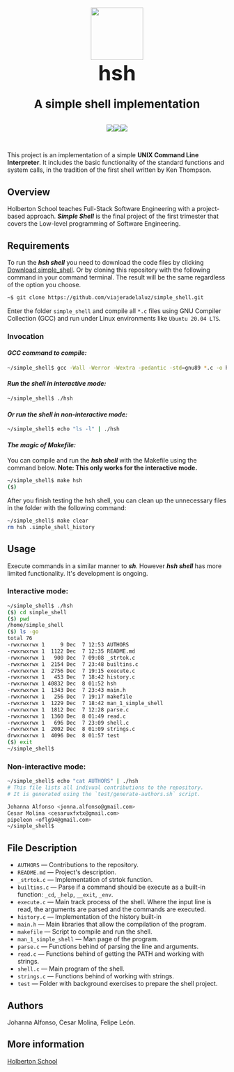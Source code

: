 <br>

<h1 align="center" style="font-size: 48px;"><img src='https://upload.wikimedia.org/wikipedia/commons/thumb/4/4b/Bash_Logo_Colored.svg/1200px-Bash_Logo_Colored.svg.png' width='120'><br><strong>hsh</strong><br><p style="font-size: 26px;">A simple shell implementation</p></h1>

<p align='center'><img src='https://img.shields.io/badge/Linux-FCC624?style=for-the-badge&logo=linux&logoColor=black'><img src='https://img.shields.io/badge/C-00599C?style=for-the-badge&logo=c&logoColor=white'><img src='https://img.shields.io/badge/GNU%20Bash-4EAA25?style=for-the-badge&logo=GNU%20Bash&logoColor=white'></p>

<br>

This project is an implementation of a simple **UNIX Command Line Interpreter**. It includes the basic functionality of the standard functions and system calls, in the tradition of the first shell written by Ken Thompson.

## Overview

Holberton School teaches Full-Stack Software Engineering with a project-based approach. ***Simple Shell*** is the final project of the first trimester that covers the Low-level programming of Software Engineering.

## Requirements

To run the ***hsh shell*** you need to download the code files by clicking [Download simple_shell](https://github.com/viajeradelaluz/simple_shell/archive/refs/heads/main.zip). Or by cloning this repository with the following command in your command terminal. The result will be the same regardless of the option you choose.

```bash
~$ git clone https://github.com/viajeradelaluz/simple_shell.git
```

Enter the folder `simple_shell` and compile all ```*.c``` files using GNU Compiler Collection (GCC) and run under Linux environments like ```Ubuntu 20.04 LTS```.

### Invocation

#### *GCC command to compile:*

```bash
~/simple_shell$ gcc -Wall -Werror -Wextra -pedantic -std=gnu89 *.c -o hsh
```

#### *Run the shell in interactive mode:*

```bash
~/simple_shell$ ./hsh
```

#### *Or run the shell in non-interactive mode:*

```bash
~/simple_shell$ echo "ls -l" | ./hsh
```

#### *The magic of Makefile:*

You can compile and run the ***hsh shell*** with the Makefile using the command below. **Note: This only works for the interactive mode.**

```bash
~/simple_shell$ make hsh
($) 
```

After you finish testing the hsh shell, you can clean up the unnecessary files in the folder with the following command:

```bash
~/simple_shell$ make clear
rm hsh .simple_shell_history
```

## Usage

Execute commands in a similar manner to ***sh***. However ***hsh shell*** has more limited functionality. It's development is ongoing.

### Interactive mode:

```bash
~/simple_shell$ ./hsh
($) cd simple_shell
($) pwd
/home/simple_shell
($) ls -go
total 76
-rwxrwxrwx 1     9 Dec  7 12:53 AUTHORS
-rwxrwxrwx 1  1122 Dec  7 12:35 README.md
-rwxrwxrwx 1   900 Dec  7 09:08 _strtok.c
-rwxrwxrwx 1  2154 Dec  7 23:48 builtins.c
-rwxrwxrwx 1  2756 Dec  7 19:15 execute.c
-rwxrwxrwx 1   453 Dec  7 18:42 history.c
-rwxrwxrwx 1 40832 Dec  8 01:52 hsh
-rwxrwxrwx 1  1343 Dec  7 23:43 main.h
-rwxrwxrwx 1   256 Dec  7 19:17 makefile
-rwxrwxrwx 1  1229 Dec  7 18:42 man_1_simple_shell
-rwxrwxrwx 1  1812 Dec  7 12:28 parse.c
-rwxrwxrwx 1  1360 Dec  8 01:49 read.c
-rwxrwxrwx 1   696 Dec  7 23:09 shell.c
-rwxrwxrwx 1  2002 Dec  8 01:09 strings.c
drwxrwxrwx 1  4096 Dec  8 01:57 test
($) exit
~/simple_shell$
```

### Non-interactive mode:

```bash
~/simple_shell$ echo "cat AUTHORS" | ./hsh
# This file lists all indivual contributions to the repository.
# It is generated using the `test/generate-authors.sh` script.

Johanna Alfonso <jonna.alfonso@gmail.com>
Cesar Molina <cesaruxfxtx@gmail.com>
pipeleon <oflg94@gmail.com>
~/simple_shell$
```

## File Description

- ``AUTHORS`` — Contributions to the repository.
- ``README.md`` — Project's description.
- ``_strtok.c`` — Implementation of strtok function.
- ``builtins.c`` — Parse if a command should be execute as a built-in function: ``_cd``, ``_help``, ``__exit``, ``_env``.
- ``execute.c`` — Main track process of the shell. Where the input line is read, the arguments are parsed and the commands are executed.
- ``history.c`` — Implementation of the history built-in
- ``main.h`` — Main libraries that allow the compilation of the program.
- ``makefile`` — Script to compile and run the shell.
- ``man_1_simple_shell`` — Man page of the program.
- ``parse.c`` — Functions behind of parsing the line and arguments.
- ``read.c`` — Functions behind of getting the PATH and working with strings.
- ``shell.c`` — Main program of the shell.
- ``strings.c`` — Functions behind of working with strings.
- ``test`` — Folder with background exercises to prepare the shell project.

## Authors

Johanna Alfonso, Cesar Molina, Felipe León.

## More information

[Holberton School](https://www.holbertonschool.com/)
